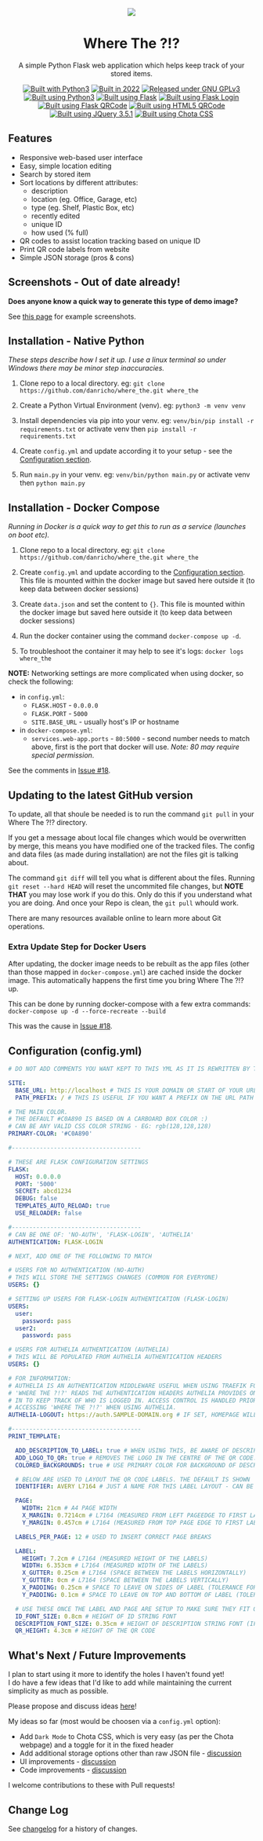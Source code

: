 <div align="center">

<img src="static/logo_md.png"/>

# Where The ?!?

A simple Python Flask web application which helps keep track of your stored items.

<a href="https://danricho.com"><img src="https://img.shields.io/static/v1?label=built by&message=danricho&style=flat&color=C0A890&labelColor=a0a0a0" alt="Built with Python3"></a> <a href="https://en.wikipedia.org/wiki/2022"><img src="https://img.shields.io/static/v1?label=built in&message=2022&style=flat&color=C0A890&labelColor=a0a0a0" alt="Built in 2022"></a> <a href="https://choosealicense.com/licenses/gpl-3.0/"><img src="https://img.shields.io/static/v1?label=released under&message=GNU GPLv3&style=flat&color=C0A890&labelColor=a0a0a0" alt="Released under GNU GPLv3"></a>
<a href="https://www.python.org/"><img src="https://img.shields.io/badge/built using-Python 3-C0A890?labelColor=a0a0a0&style=flat" alt="Built using Python3"></a> <a href="https://flask.palletsprojects.com/"><img src="https://img.shields.io/badge/built using-Flask-C0A890?labelColor=a0a0a0&style=flat" alt="Built using Flask"></a> <a href="https://flask-login.readthedocs.io/en/latest/"><img src="https://img.shields.io/badge/built using-Flask Login-C0A890?labelColor=a0a0a0&style=flat" alt="Built using Flask Login"></a> <a href="https://marcoagner.github.io/Flask-QRcode/"><img src="https://img.shields.io/badge/built using-Flask QRCode-C0A890?labelColor=a0a0a0&style=flat" alt="Built using Flask QRCode"></a> <a href="https://github.com/mebjas/html5-qrcode"><img src="https://img.shields.io/badge/built using-HTML5 QRCode-C0A890?labelColor=a0a0a0&style=flat" alt="Built using HTML5 QRCode"></a> <a href="https://jquery.com/"><img src="https://img.shields.io/badge/built using-JQuery 3.5.1-C0A890?labelColor=a0a0a0&style=flat" alt="Built using JQuery 3.5.1"></a> <a href="https://jenil.github.io/chota/"><img src="https://img.shields.io/badge/built using-Chota CSS-C0A890?labelColor=a0a0a0&style=flat" alt="Built using Chota CSS"></a>

</div>

## Features

- Responsive web-based user interface
- Easy, simple location editing
- Search by stored item
- Sort locations by different attributes:
   - description
   - location (eg. Office, Garage, etc)
   - type (eg. Shelf, Plastic Box, etc)
   - recently edited
   - unique ID
   - how used (% full)
- QR codes to assist location tracking based on unique ID
- Print QR code labels from website
- Simple JSON storage (pros & cons)

## Screenshots - Out of date already!

**Does anyone know a quick way to generate this type of demo image?**

See [this page](static/screenshots/screenshots.md) for example screenshots.

## Installation - Native Python

*These steps describe how I set it up. I use a linux terminal so under Windows there may be minor step inaccuracies.*

1.  Clone repo to a local directory.
    eg: `git clone https://github.com/danricho/where_the.git where_the`

1.  Create a Python Virtual Environment (venv).
    eg: `python3 -m venv venv`

1.  Install dependencies via pip into your venv.
    eg: `venv/bin/pip install -r requirements.txt` or activate venv then `pip install -r requirements.txt` 

1.  Create `config.yml` and update according it to your setup - see the [Configuration section](#configuration-configyml).

1.  Run `main.py` in your venv.
    eg: `venv/bin/python main.py` or activate venv then `python main.py` 

## Installation - Docker Compose

*Running in Docker is a quick way to get this to run as a service (launches on boot etc).*

1. Clone repo to a local directory.
   eg: `git clone https://github.com/danricho/where_the.git where_the`

1. Create `config.yml` and update according to the [Configuration section](#configuration-configyml). This file is mounted within the docker image but saved here outside it (to keep data between docker sessions)

1. Create `data.json` and set the content to `{}`. This file is mounted within the docker image but saved here outside it (to keep data between docker sessions)

1. Run the docker container using the command `docker-compose up -d`. 

1. To troubleshoot the container it may help to see it's logs: `docker logs where_the`

**NOTE:**
Networking settings are more complicated when using docker, so check the following:
 - in `config.yml`:
    - `FLASK.HOST` -  `0.0.0.0`
    - `FLASK.PORT` - `5000`
    - `SITE.BASE_URL` - usually host's IP or hostname
- in `docker-compose.yml`:
  - `services.web-app.ports` - `80:5000` - second number needs to match above, first is the port that docker will use. *Note: 80 may require special permission*.

See the comments in [Issue #18](https://github.com/danricho/where_the/issues/18).

## Updating to the latest GitHub version

To update, all that shoule be needed is to run the command `git pull` in your Where The ?!? directory.

If you get a message about local file changes which would be overwritten by merge, this means you have modified one of the tracked files. The config and data files (as made during installation) are not the files git is talking about. 

The command `git diff` will tell you what is different about the files. Running `git reset --hard HEAD` will reset the uncommited file changes, but **NOTE THAT** you may lose work if you do this. Only do this if you understand what you are doing. And once your Repo is clean, the `git pull` whould work.

There are many resources available online to learn more about Git operations.

### Extra Update Step for Docker Users

After updating, the docker image needs to be rebuilt as the app files (other than those mapped in `docker-compose.yml`) are cached inside the docker image. This automatically happens the first time you bring Where The ?!? up.

This can be done by running docker-compose with a few extra commands: 
`docker-compose up -d --force-recreate --build`

This was the cause in [Issue #18](https://github.com/danricho/where_the/issues/18).

## Configuration (config.yml)

```yaml
# DO NOT ADD COMMENTS YOU WANT KEPT TO THIS YML AS IT IS REWRITTEN BY THE APP AND COMMENTS ARE LOST.

SITE: 
  BASE_URL: http://localhost # THIS IS YOUR DOMAIN OR START OF YOUR URL - USED IN QR CODE
  PATH_PREFIX: / # THIS IS USEFUL IF YOU WANT A PREFIX ON THE URL PATH - USED IN QR CODE AND FLASK

# THE MAIN COLOR. 
# THE DEFAULT #C0A890 IS BASED ON A CARBOARD BOX COLOR :)
# CAN BE ANY VALID CSS COLOR STRING - EG: rgb(128,128,128)
PRIMARY-COLOR: '#C0A890' 

#-------------------------------------

# THESE ARE FLASK CONFIGURATION SETTINGS
FLASK: 
  HOST: 0.0.0.0
  PORT: '5000'
  SECRET: abcd1234 
  DEBUG: false
  TEMPLATES_AUTO_RELOAD: true
  USE_RELOADER: false

#-------------------------------------
# CAN BE ONE OF: 'NO-AUTH', 'FLASK-LOGIN', 'AUTHELIA' 
AUTHENTICATION: FLASK-LOGIN 

# NEXT, ADD ONE OF THE FOLLOWING TO MATCH

# USERS FOR NO AUTHENTICATION (NO-AUTH)
# THIS WILL STORE THE SETTINGS CHANGES (COMMON FOR EVERYONE)
USERS: {}

# SETTING UP USERS FOR FLASK-LOGIN AUTHENTICATION (FLASK-LOGIN)
USERS: 
  user:
    password: pass
  user2:
    password: pass

# USERS FOR AUTHELIA AUTHENTICATION (AUTHELIA)
# THIS WILL BE POPULATED FROM AUTHELIA AUTHENTICATION HEADERS
USERS: {}

# FOR INFORMATION:
# AUTHELIA IS AN AUTHENTICATION MIDDLEWARE USEFUL WHEN USING TRAEFIK FOR ROUTING
# 'WHERE THE ?!?' READS THE AUTHENTICATION HEADERS AUTHELIA PROVIDES ONCE LOGGED 
# IN TO KEEP TRACK OF WHO IS LOGGED IN. ACCESS CONTROL IS HANDLED PRIOR TO
# ACCESSING 'WHERE THE ?!?' WHEN USING AUTHELIA.
AUTHELIA-LOGOUT: https://auth.SAMPLE-DOMAIN.org # IF SET, HOMEPAGE WILL HAVE A LOGOUT BUTTON IN AUTHELIA MODE

#-------------------------------------
PRINT_TEMPLATE:

  ADD_DESCRIPTION_TO_LABEL: true # WHEN USING THIS, BE AWARE OF DESCRIPTION LENGTH.
  ADD_LOGO_TO_QR: true # REMOVES THE LOGO IN THE CENTRE OF THE QR CODE.  
  COLORED_BACKGROUNDS: true # USE PRIMARY COLOR FOR BACKGROUND OF DESCRIPTION AND ID (DARK GREY IF FALSE)

  # BELOW ARE USED TO LAYOUT THE QR CODE LABELS. THE DEFAULT IS SHOWN
  IDENTIFIER: AVERY L7164 # JUST A NAME FOR THIS LABEL LAYOUT - CAN BE ANYTHING

  PAGE: 
    WIDTH: 21cm # A4 PAGE WIDTH
    X_MARGIN: 0.7214cm # L7164 (MEASURED FROM LEFT PAGEEDGE TO FIRST LABEL)
    Y_MARGIN: 0.457cm # L7164 (MEASURED FROM TOP PAGE EDGE TO FIRST LABEL)

  LABELS_PER_PAGE: 12 # USED TO INSERT CORRECT PAGE BREAKS

  LABEL:
    HEIGHT: 7.2cm # L7164 (MEASURED HEIGHT OF THE LABELS)
    WIDTH: 6.353cm # L7164 (MEASURED WIDTH OF THE LABELS)
    X_GUTTER: 0.25cm # L7164 (SPACE BETWEEN THE LABELS HORIZONTALLY)
    Y_GUTTER: 0cm # L7164 (SPACE BETWEEN THE LABELS VERTICALLY)
    X_PADDING: 0.25cm # SPACE TO LEAVE ON SIDES OF LABEL (TOLERANCE FOR INACCURACIES WHEN PRINTING)
    Y_PADDING: 0.1cm # SPACE TO LEAVE ON TOP AND BOTTOM OF LABEL (TOLERANCE FOR INACCURACIES WHEN PRINTING)

  # USE THESE ONCE THE LABEL AND PAGE ARE SETUP TO MAKE SURE THEY FIT ON THE LABELS
  ID_FONT_SIZE: 0.8cm # HEIGHT OF ID STRING FONT
  DESCRIPTION_FONT_SIZE: 0.35cm # HEIGHT OF DESCRIPTION STRING FONT (IF ENABLED)
  QR_HEIGHT: 4.3cm # HEIGHT OF THE QR CODE
```

## What's Next / Future Improvements

I plan to start using it more to identify the holes I haven't found yet!  
I do have a few ideas that I'd like to add while maintaining the current simplicity as much as possible.  

Please propose and discuss ideas [here](https://github.com/danricho/where_the/discussions)!

My ideas so far (most would be choosen via a `config.yml` option):​
- Add `Dark Mode` to Chota CSS, which is very easy (as per the Chota webpage) and a toggle for it in the fixed header
- Add additional storage options other than raw JSON file  - [discussion](https://github.com/danricho/where_the/discussions/3)
- UI improvements - [discussion](https://github.com/danricho/where_the/discussions/9)
- Code improvements - [discussion](https://github.com/danricho/where_the/discussions/7)

I welcome contributions to these with Pull requests!

## Change Log

See [changelog](changelog.md) for a history of changes.
